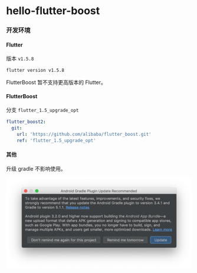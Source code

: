 # hello-flutter-boost

### 开发环境

#### Flutter

版本 `v1.5.8`

``` bash
flutter version v1.5.8
```

FlutterBoost 暂不支持更高版本的 Flutter。

#### FlutterBoost

分支 `flutter_1.5_upgrade_opt`

``` yaml
flutter_boost2:
  git:
    url: 'https://github.com/alibaba/flutter_boost.git'
    ref: 'flutter_1.5_upgrade_opt'
```

#### 其他

升级 gradle 不影响使用。

![520b82bf0cb6284d13bc32e770136889](./image/520b82bf0cb6284d13bc32e770136889.png)

